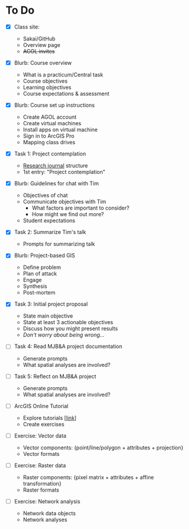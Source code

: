 # To Do

- [x] Class site: 

  * Sakai/GitHub
  * Overview page
  * ~~AGOL invites~~
  
- [x] Blurb: Course overview 

  * What is a practicum/Central task
  * Course objectives
  * Learning objectives
  * Course expectations & assessment

- [x] Blurb: Course set up instructions

  * Create AGOL account
  * Create virtual machines
  * Install apps on virtual machine
  * Sign in to ArcGIS Pro
  * Mapping class drives

- [x] Task 1: Project contemplation

  * [Research journal](https://bassconnections.duke.edu/sites/bassconnections.duke.edu/files/site-images/Reflection%20guidance%20for%20team%20leaders_2019.pdf) structure
  * 1st entry: "Project contemplation"

- [x] Blurb: Guidelines for chat with Tim

  * Objectives of chat
  * Communicate objectives with Tim
    * What factors are important to consider?
    * How might we find out more? 
  * Student expectations

- [x] Task 2: Summarize Tim's talk

  * Prompts for summarizing talk

- [x] Blurb: Project-based GIS 

  * Define problem
  * Plan of attack
  * Engage
  * Synthesis
  * Post-mortem

- [x] Task 3: Initial project proposal

  * State main objective
  * State at least 3 actionable objectives
  * Discuss how you might present results
  * *Don't worry about being wrong...*

- [ ] Task 4: Read MJB&A project documentation

  * Generate prompts
  * What spatial analyses are involved?

- [ ] Task 5: Reflect on MJB&A project

  * Generate prompts
  * What spatial analyses are involved?

- [ ] ArcGIS Online Tutorial 

  * Explore tutorials [[link](https://doc.arcgis.com/en/arcgis-online/get-started/online-quick-exercises.htm)]
  * Create exercises

- [ ] Exercise: Vector data 

  * Vector components: {point/line/polygon + attributes + projection}
  * Vector formats

- [ ] Exercise: Raster data

  * Raster components: {pixel matrix + attributes + affine transformation}
  * Raster formats

- [ ] Exercise: Network analysis

  * Network data objects
  * Network analyses

  

  

